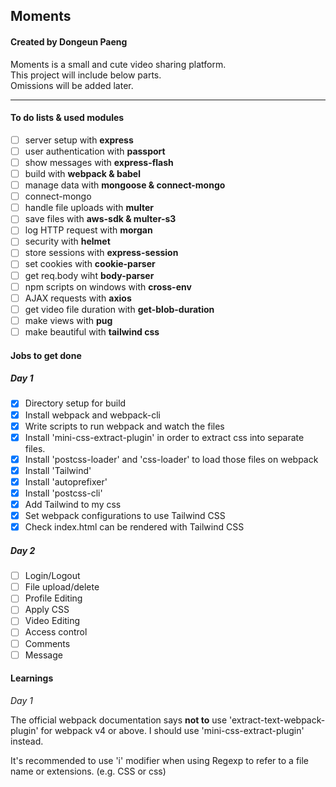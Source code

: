 ## Moments

#### Created by Dongeun Paeng

Moments is a small and cute video sharing platform.<br/>
This project will include below parts.<br/>
Omissions will be added later.

---

#### To do lists & used modules

- [ ] server setup with **express**
- [ ] user authentication with **passport**
- [ ] show messages with **express-flash**
- [ ] build with **webpack & babel**
- [ ] manage data with **mongoose & connect-mongo**
- [ ] connect-mongo
- [ ] handle file uploads with **multer**
- [ ] save files with **aws-sdk & multer-s3**
- [ ] log HTTP request with **morgan**
- [ ] security with **helmet**
- [ ] store sessions with **express-session**
- [ ] set cookies with **cookie-parser**
- [ ] get req.body wiht **body-parser**
- [ ] npm scripts on windows with **cross-env**
- [ ] AJAX requests with **axios**
- [ ] get video file duration with **get-blob-duration**
- [ ] make views with **pug**
- [ ] make beautiful with **tailwind css**

#### Jobs to get done

##### Day 1

- [x] Directory setup for build
- [x] Install webpack and webpack-cli
- [x] Write scripts to run webpack and watch the files
- [x] Install 'mini-css-extract-plugin' in order to extract css into separate files.
- [x] Install 'postcss-loader' and 'css-loader' to load those files on webpack
- [x] Install 'Tailwind'
- [x] Install 'autoprefixer'
- [x] Install 'postcss-cli'
- [x] Add Tailwind to my css
- [x] Set webpack configurations to use Tailwind CSS
- [x] Check index.html can be rendered with Tailwind CSS

##### Day 2

- [ ] Login/Logout
- [ ] File upload/delete
- [ ] Profile Editing
- [ ] Apply CSS
- [ ] Video Editing
- [ ] Access control
- [ ] Comments
- [ ] Message

#### Learnings

_Day 1_<br/>

The official webpack documentation says **not to** use 'extract-text-webpack-plugin' for webpack v4 or above. I should use 'mini-css-extract-plugin' instead.

It's recommended to use 'i' modifier when using Regexp to refer to a file name or extensions. (e.g. CSS or css)
